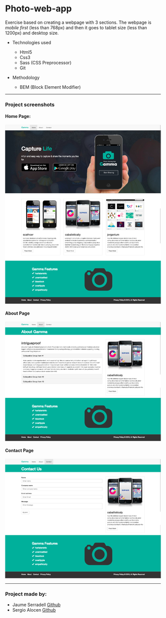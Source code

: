 # Photo-web-app
Exercise based on creating a webpage with 3 sections.
The webpage is *mobile first* (less than 768px) and then it goes to tablet size (less than 1200px) and desktop size.

* Technologies used
    * Html5
    * Css3
    * Sass (CSS Preprocessor)
    * Git

* Methodology
    * BEM (Block Element Modifier)



---
### Project screenshots
#### Home Page:
![HOME](readme/7.desktop_home.png)
#### About Page
![ABOUT](readme/8.desktop_about.png)
#### Contact Page
![CONTACT](readme/9.desktop_contact.png)

---

### Project made by:

* Jaume Serradell [Github](https://github.com/jaumeserr)
* Sergio Alocen [Github](https://github.com/sagalto68)